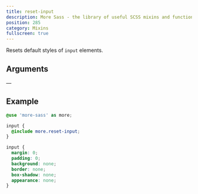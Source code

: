 ```yaml
---
title: reset-input
description: More Sass - the library of useful SCSS mixins and functions.
position: 285
category: Mixins
fullscreen: true
---
```


Resets default styles of `input` elements.

## Arguments

—

## Example

<code-group>

  <code-block label="SCSS" active>

  ```scss
  @use 'more-sass' as more;

  input {
    @include more.reset-input;
  }
  ```

  </code-block>

  <code-block label="Output">

  ```css
  input {
    margin: 0;
    padding: 0;
    background: none;
    border: none;
    box-shadow: none;
    appearance: none;
  }
  ```

  </code-block>

</code-group>
